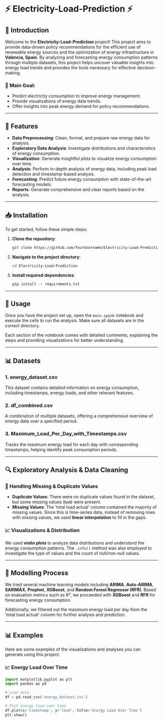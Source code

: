 # ⚡ **Electricity-Load-Prediction** ⚡

## 🚀 Introduction

Welcome to the **Electricity-Load-Prediction** project! This project aims to provide data-driven policy recommendations for the efficient use of renewable energy sources and the optimization of energy infrastructure in **Valencia, Spain**. By analyzing and forecasting energy consumption patterns through multiple datasets, this project helps uncover valuable insights into energy load trends and provides the tools necessary for effective decision-making.

### 🎯 **Main Goal**:
- Predict electricity consumption to improve energy management.
- Provide visualizations of energy data trends.
- Offer insights into peak energy demand for policy recommendations.

---

## 🔧 Features

- **Data Preprocessing**: Clean, format, and prepare raw energy data for analysis.
- **Exploratory Data Analysis**: Investigate distributions and characteristics of energy consumption.
- **Visualization**: Generate insightful plots to visualize energy consumption over time.
- **Analysis**: Perform in-depth analysis of energy data, including peak load detection and timestamp-based analysis.
- **Forecasting**: Predict future energy consumption with state-of-the-art forecasting models.
- **Reports**: Generate comprehensive and clear reports based on the analysis.

---

## 📥 Installation

To get started, follow these simple steps:

1. **Clone the repository**:

    ```bash
    git clone https://github.com/YourUsername/Electricity-Load-Prediction.git
    ```

2. **Navigate to the project directory**:

    ```bash
    cd Electricity-Load-Prediction
    ```

3. **Install required dependencies**:

    ```bash
    pip install -r requirements.txt
    ```

---

## 📝 Usage

Once you have the project set up, open the `main.ipynb` notebook and execute the cells to run the analysis. Make sure all datasets are in the correct directory.

Each section of the notebook comes with detailed comments, explaining the steps and providing visualizations for better understanding.

---

## 📊 Datasets

### 1. **energy_dataset.csv**
This dataset contains detailed information on energy consumption, including timestamps, energy loads, and other relevant features. 

### 2. **df_combined.csv**
A combination of multiple datasets, offering a comprehensive overview of energy data over a specified period.

### 3. **Maximum_Load_Per_Day_with_Timestamps.csv**
Tracks the maximum energy load for each day with corresponding timestamps, helping identify peak consumption periods.

---

## 🔍 Exploratory Analysis & Data Cleaning

### 🧹 **Handling Missing & Duplicate Values**

- **Duplicate Values**: There were no duplicate values found in the dataset, but some missing values (`NaN`) were present.
- **Missing Values**: The 'total load actual' column contained the majority of missing values. Since this is time-series data, instead of removing rows with missing values, we used **linear interpolation** to fill in the gaps.

### 📈 **Visualizations & Distribution**

We used **violin plots** to analyze data distributions and understand the energy consumption patterns. The `.info()` method was also employed to investigate the type of values and the count of null/non-null values.

---

## 🧠 Modelling Process

We tried several machine learning models including **ARIMA**, **Auto-ARIMA**, **SARIMAX**, **Prophet**, **XGBoost**, and **Random Forest Regressor (RFR)**. Based on evaluation metrics such as R², we proceeded with **XGBoost** and **RFR** for forecasting energy consumption.

Additionally, we filtered out the maximum energy load per day from the 'total load actual' column for further analysis and prediction.

---

## 📊 Examples

Here are some examples of the visualizations and analyses you can generate using this project:

### 📈 Energy Load Over Time

```python
import matplotlib.pyplot as plt
import pandas as pd

# Load data
df = pd.read_csv('energy_dataset.csv')

# Plot energy load over time
df.plot(x='timestamp', y='load', title='Energy Load Over Time')
plt.show()
